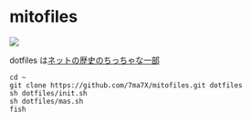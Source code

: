 # mitofiles

![](https://github.com/7ma7X/mitofiles/workflows/Checker/badge.svg)

dotfiles は[ネットの歴史のちっちゃな一部](http://tsukino-mito.extrem.ne.jp/sound/%E3%83%8D%E3%83%83%E3%83%88%E3%81%AE%E6%AD%B4%E5%8F%B2%E3%81%AE%E3%81%A1%E3%81%A3%E3%81%A1%E3%82%83%E3%81%AA%E4%B8%80%E9%83%A8)

```
cd ~
git clone https://github.com/7ma7X/mitofiles.git dotfiles
sh dotfiles/init.sh
sh dotfiles/mas.sh
fish
```
